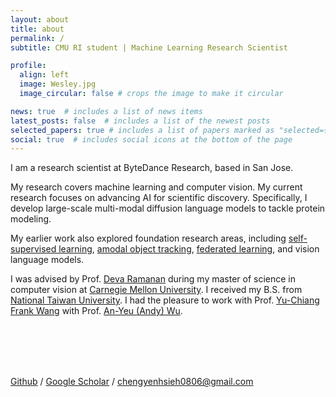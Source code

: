 ```yaml
---
layout: about
title: about
permalink: /
subtitle: CMU RI student | Machine Learning Research Scientist

profile:
  align: left
  image: Wesley.jpg
  image_circular: false # crops the image to make it circular

news: true  # includes a list of news items
latest_posts: false  # includes a list of the newest posts
selected_papers: true # includes a list of papers marked as "selected={true}"
social: true  # includes social icons at the bottom of the page
---
```


I am a research scientist at ByteDance Research, based in San Jose. 

My research covers machine learning and computer vision. My current research focuses on advancing AI for scientific discovery. Specifically, I develop large-scale multi-modal diffusion language models to tackle protein modeling. 

My earlier work also explored foundation research areas, including [self-supervised learning](https://openaccess.thecvf.com/content/WACV2023/papers/Hsieh_Self-Supervised_Pyramid_Representation_Learning_for_Multi-Label_Visual_Analysis_and_Beyond_WACV_2023_paper.pdf), [amodal object tracking](https://tao-amodal.github.io), [federated learning](http://access.ee.ntu.edu.tw/Publications/Conference/(2021)%20FL-HDC_Hyperdimensional_Computing_Design_for_the_Application_of_Federated_Learning.pdf), and vision language models. 


I was advised by Prof. [Deva Ramanan](https://www.cs.cmu.edu/~deva/) during my master of science in computer vision at [Carnegie Mellon University](https://www.cmu.edu/). I received my B.S. from [National Taiwan University](https://www.ntu.edu.tw/english/). I had the pleasure to work with Prof. [Yu-Chiang Frank Wang](http://vllab.ee.ntu.edu.tw/members.html) with Prof. [An-Yeu (Andy) Wu](http://access.ee.ntu.edu.tw/).

<br>
<br>
<br>
<br>

[Github](https://github.com/WesleyHsieh0806) / [Google Scholar](https://scholar.google.com/citations?user=xUFnq1oAAAAJ&hl=en) / [chengyenhsieh0806@gmail.com](mailto:chengyenhsieh0806@gmail.com)